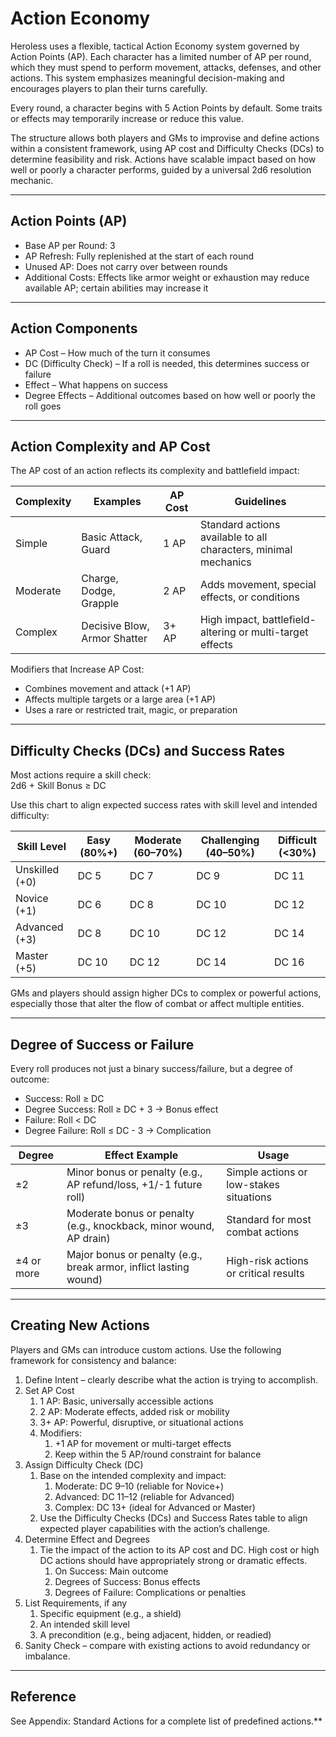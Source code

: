 # Action Economy
Heroless uses a flexible, tactical Action Economy system governed by Action Points (AP). Each character has a limited number of AP per round, which they must spend to perform movement, attacks, defenses, and other actions. This system emphasizes meaningful decision-making and encourages players to plan their turns carefully.

Every round, a character begins with 5 Action Points by default. Some traits or effects may temporarily increase or reduce this value.

The structure allows both players and GMs to improvise and define actions within a consistent framework, using AP cost and Difficulty Checks (DCs) to determine feasibility and risk. Actions have scalable impact based on how well or poorly a character performs, guided by a universal 2d6 resolution mechanic.

---
## Action Points (AP)
- Base AP per Round: 3
- AP Refresh: Fully replenished at the start of each round
- Unused AP: Does not carry over between rounds
- Additional Costs: Effects like armor weight or exhaustion may reduce available AP; certain abilities may increase it

---
## Action Components
- AP Cost – How much of the turn it consumes
- DC (Difficulty Check) – If a roll is needed, this determines success or failure
- Effect – What happens on success
- Degree Effects – Additional outcomes based on how well or poorly the roll goes

---
## Action Complexity and AP Cost
The AP cost of an action reflects its complexity and battlefield impact:

| Complexity | Examples | AP Cost | Guidelines |
|---|---|---|---|
|Simple|Basic Attack, Guard|1 AP|Standard actions available to all characters, minimal mechanics|
|Moderate|Charge, Dodge, Grapple|2 AP|Adds movement, special effects, or conditions|
|Complex|Decisive Blow, Armor Shatter|3+ AP|High impact, battlefield-altering or multi-target effects|

Modifiers that Increase AP Cost:
- Combines movement and attack (+1 AP)
- Affects multiple targets or a large area (+1 AP)
- Uses a rare or restricted trait, magic, or preparation

---
## Difficulty Checks (DCs) and Success Rates
Most actions require a skill check:  
2d6 + Skill Bonus ≥ DC

Use this chart to align expected success rates with skill level and intended difficulty:

|Skill Level|Easy (80%+)|Moderate (60–70%)|Challenging (40–50%)|Difficult (<30%)|
|---|---|---|---|---|
|Unskilled (+0)|DC 5|DC 7|DC 9|DC 11|
|Novice (+1)|DC 6|DC 8|DC 10|DC 12|
|Advanced (+3)|DC 8|DC 10|DC 12|DC 14|
|Master (+5)|DC 10|DC 12|DC 14|DC 16|

GMs and players should assign higher DCs to complex or powerful actions, especially those that alter the flow of combat or affect multiple entities.

---
## Degree of Success or Failure
Every roll produces not just a binary success/failure, but a degree of outcome:
- Success: Roll ≥ DC
- Degree Success: Roll ≥ DC + 3 → Bonus effect
- Failure: Roll < DC
- Degree Failure: Roll ≤ DC - 3 → Complication

|Degree|Effect Example|Usage|
|---|---|---|
|±2|Minor bonus or penalty (e.g., AP refund/loss, +1/-1 future roll)|Simple actions or low-stakes situations|
|±3|Moderate bonus or penalty (e.g., knockback, minor wound, AP drain)|Standard for most combat actions|
|±4 or more|Major bonus or penalty (e.g., break armor, inflict lasting wound)|High-risk actions or critical results|

---
## Creating New Actions
Players and GMs can introduce custom actions. Use the following framework for consistency and balance:
1. Define Intent – clearly describe what the action is trying to accomplish.
2. Set AP Cost
	1. 1 AP: Basic, universally accessible actions
	2. 2 AP: Moderate effects, added risk or mobility
	3. 3+ AP: Powerful, disruptive, or situational actions
	4. Modifiers:
		1. +1 AP for movement or multi-target effects
		2. Keep within the 5 AP/round constraint for balance
3. Assign Difficulty Check (DC)
	1. Base on the intended complexity and impact:
		1. Moderate: DC 9–10 (reliable for Novice+)
		2. Advanced: DC 11–12 (reliable for Advanced)
		3. Complex: DC 13+ (ideal for Advanced or Master)
	2. Use the Difficulty Checks (DCs) and Success Rates table to align expected player capabilities with the action’s challenge.
4. Determine Effect and Degrees
	1. Tie the impact of the action to its AP cost and DC. High cost or high DC actions should have appropriately strong or dramatic effects.
		1. On Success: Main outcome
		2. Degrees of Success: Bonus effects
		3. Degrees of Failure: Complications or penalties
5. List Requirements, if any
	1. Specific equipment (e.g., a shield)
	2. An intended skill level
	3. A precondition (e.g., being adjacent, hidden, or readied)
6. Sanity Check – compare with existing actions to avoid redundancy or imbalance.

---
## Reference
See Appendix: Standard Actions for a complete list of predefined actions.**